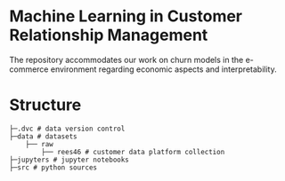 # Machine Learning in Customer Relationship Management

The repository accommodates our work on churn models in the e-commerce environment regarding economic aspects and interpretability.

# Structure
```
├─.dvc # data version control  
├─data # datasets  
    ├── raw  
        ├── rees46 # customer data platform collection         
├─jupyters # jupyter notebooks  
├─src # python sources  

```